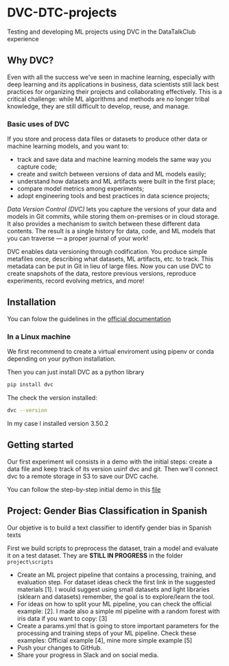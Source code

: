 # DVC-DTC-projects
Testing and developing ML projects using DVC in the DataTalkClub experience

## Why DVC?

Even with all the success we've seen in machine learning, especially with deep learning and its applications in business, data scientists still lack best practices for organizing their projects and collaborating effectively. This is a critical challenge: while ML algorithms and methods are no longer tribal knowledge, they are still difficult to develop, reuse, and manage.

### Basic uses of DVC

If you store and process data files or datasets to produce other data or machine learning models, and you want to:

- track and save data and machine learning models the same way you capture code;
- create and switch between versions of data and ML models easily;
- understand how datasets and ML artifacts were built in the first place;
- compare model metrics among experiments;
- adopt engineering tools and best practices in data science projects;

*Data Version Control (DVC)* lets you capture the versions of your data and models in Git commits, while storing them on-premises or in cloud storage. It also provides a mechanism to switch between these different data contents. The result is a single history for data, code, and ML models that you can traverse — a proper journal of your work!

DVC enables data versioning through codification. You produce simple metafiles once, describing what datasets, ML artifacts, etc. to track. This metadata can be put in Git in lieu of large files. Now you can use DVC to create snapshots of the data, restore previous versions, reproduce experiments, record evolving metrics, and more!

## Installation

You can folow the guidelines in the [official documentation](https://dvc.org/doc/install)

### In a Linux machine

We first recommend to create a virtual enviroment using pipenv or conda depending on your python installation.

Then you can just install DVC as a python library

```bash
pip install dvc
```
The check the version installed:

```bash
dvc --version
```

In my case I installed version 3.50.2

## Getting started

Our first experiment wil consists in a demo with the initial steps: create a data file and keep track of its version usinf dvc and git. 
Then we'll connect dvc to a remote storage in S3 to save our DVC cache.

You can follow the step-by-step initial demo in this [file](./basic-demo/README.md)

## Project: Gender Bias Classification in Spanish

Our objetive is to build a text classifier to identify gender bias in Spanish texts

First we build scripts to preprocess the dataset, train a model and evaluate it on a test dataset.
They are **STILL IN PROGRESS** in the folder `project\scripts`

- Create an ML project pipeline that contains a processing, training, and evaluation step. For dataset ideas check the first link in the suggested materials [1]. I would suggest using small datasets and light libraries (sklearn and datasets) remember, the goal is to explore/learn the tool.
- For ideas on how to split your ML pipeline, you can check the official example: [2]. I made also a simple ml pipeline with a random forest with iris data if you want to copy: [3]
- Create a params.yml that is going to store important parameters for the processing and training steps of your ML pipeline. Check these examples: Official example [4], mine more simple example [5]
- Push your changes to GitHub.
- Share your progress in Slack and on social media.





